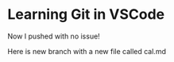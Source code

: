 # Learning Git in VSCode

Now I pushed with no issue!

Here is new branch with a new file called cal.md